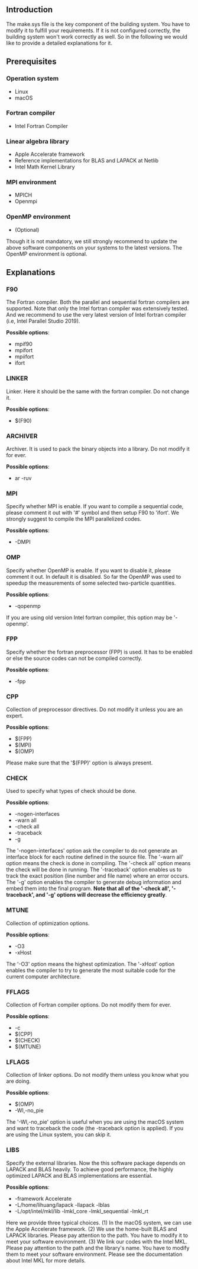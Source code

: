## Introduction

The make.sys file is the key component of the building system. You have to modify it to fulfill your requirements. If it is not configured correctly, the building system won't work correctly as well. So in the following we would like to provide a detailed explanations for it.

## Prerequisites

### Operation system
* Linux
* macOS

### Fortran compiler
* Intel Fortran Compiler

### Linear algebra library
* Apple Accelerate framework
* Reference implementations for BLAS and LAPACK at Netlib
* Intel Math Kernel Library

### MPI environment
* MPICH
* Openmpi

### OpenMP environment
* (Optional)

Though it is not mandatory, we still strongly recommend to update the above software components on your systems to the latest versions. The OpenMP environment is optional.

## Explanations

### F90

The Fortran compiler. Both the parallel and sequential fortran compilers are supported. Note that only the Intel fortran compiler was extensively tested. And we recommend to use the very latest version of Intel fortran compiler (i.e, Intel Parallel Studio 2019).

**Possible options**:

* mpif90
* mpifort
* mpiifort
* ifort

### LINKER

Linker. Here it should be the same with the fortran compiler. Do not change it.

**Possible options**:

* $(F90)

### ARCHIVER

Archiver. It is used to pack the binary objects into a library. Do not modify it for ever.

**Possible options**:

* ar -ruv

### MPI

Specify whether MPI is enable. If you want to compile a sequential code, please comment it out with '#' symbol and then setup F90 to 'ifort'. We strongly suggest to compile the MPI parallelized codes.

**Possible options**:

* -DMPI

### OMP

Specify whether OpenMP is enable. If you want to disable it, please comment it out. In default it is disabled. So far the OpenMP was used to speedup the measurements of some selected two-particle quantities.

**Possible options**:

* -qopenmp

If you are using old version Intel fortran compiler, this option may be '-openmp'.

### FPP

Specify whether the fortran preprocessor (FPP) is used. It has to be enabled or else the source codes can not be compiled correctly.

**Possible options**:

* -fpp

### CPP

Collection of preprocessor directives. Do not modify it unless you are an expert.

**Possible options**:

* $(FPP)
* $(MPI)
* $(OMP)

Please make sure that the '$(FPP)' option is always present.

### CHECK

Used to specify what types of check should be done.

**Possible options**:

* -nogen-interfaces
* -warn all
* -check all
* -traceback
* -g

The '-nogen-interfaces' option ask the compiler to do not generate an interface block for each routine defined in the source file. The '-warn all' option means the check is done in compiling. The '-check all' option means the check will be done in running. The '-traceback' option enables us to track the exact position (line number and file name) where an error occurs. The '-g' option enables the compiler to generate debug information and embed them into the final program. **Note that all of the '-check all', '-traceback', and '-g' options will decrease the efficiency greatly**.

### MTUNE

Collection of optimization options.

**Possible options**:

* -O3
* -xHost

The '-O3' option means the highest optimization. The '-xHost' option enables the compiler to try to generate the most suitable code for the current computer architecture.

### FFLAGS

Collection of Fortran compiler options. Do not modify them for ever.

**Possible options**:

* -c
* $(CPP)
* $(CHECK)
* $(MTUNE)

### LFLAGS

Collection of linker options. Do not modify them unless you know what you are doing.

**Possible options**:

* $(OMP)
* -Wl,-no_pie

The '-Wl,-no_pie' option is useful when you are using the macOS system and want to traceback the code (the -traceback option is applied). If you are using the Linux system, you can skip it.

### LIBS

Specify the external libraries. Now the this software package depends on LAPACK and BLAS heavily. To achieve good performance, the highly optimized LAPACK and BLAS implementations are essential.

**Possible options**:

* -framework Accelerate
* -L/home/lihuang/lapack -llapack -lblas
* -L/opt/intel/mkl/lib -lmkl_core -lmkl_sequential -lmkl_rt

Here we provide three typical choices. (1) In the macOS system, we can use the Apple Accelerate framework. (2) We use the home-built BLAS and LAPACK libraries. Please pay attention to the path. You have to modify it to meet your software environment. (3) We link our codes with the Intel MKL. Please pay attention to the path and the library's name. You have to modify them to meet your software environment. Please see the documentation about Intel MKL for more details.
